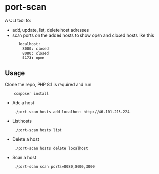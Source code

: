 # port-scan
A CLI tool to:
- add, update, list, delete host adresses
- scan ports on the added hosts to show open and closed hosts like this
```bash
      localhost:
        8000: closed
        8080: closed
        5173: open
```

## Usage
Clone the repo, PHP 8.1 is required and run
```bash
    composer install
```

- Add a host
```bash
    ./port-scan hosts add localhost http://46.101.213.224
```

- List hosts
```bash
    ./port-scan hosts list
```

- Delete a host
```bash
    ./port-scan hosts delete localhost
```

- Scan a host
```bash
    ./port-scan scan ports=8080,8000,3000
```
